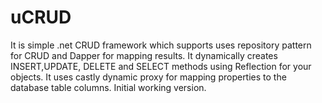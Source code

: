 # uCRUD
It is simple .net CRUD framework which supports uses repository pattern for CRUD and Dapper for mapping results. It dynamically creates INSERT,UPDATE, DELETE and SELECT methods using Reflection for your objects. It uses castly dynamic proxy for mapping properties to the database table columns. Initial working version.
